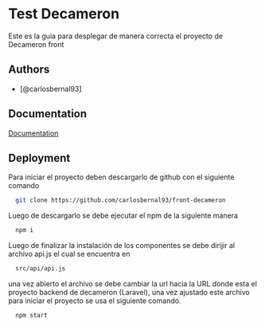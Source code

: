 # Test Decameron

Este es la guia para desplegar de manera correcta el proyecto de Decameron front


## Authors

- [@carlosbernal93]


## Documentation

[Documentation](https://es.reactjs.org/docs/getting-started.html)


## Deployment

Para iniciar el proyecto deben descargarlo de github con el siguiente comando

```bash
  git clone https://github.com/carlosbernal93/front-decameron
```
Luego de descargarlo se debe ejecutar el npm de la siguiente manera

```bash
  npm i
```

Luego de finalizar la instalación de los componentes se debe dirijir al archivo api.js el cual se encuentra en 
```bash
  src/api/api.js
```
una vez abierto el archivo se debe cambiar la url hacia la URL donde esta el proyecto backend de  decameron (Laravel), una vez ajustado este archivo para iniciar el proyecto se usa el siguiente comando.

```bash
  npm start
```

